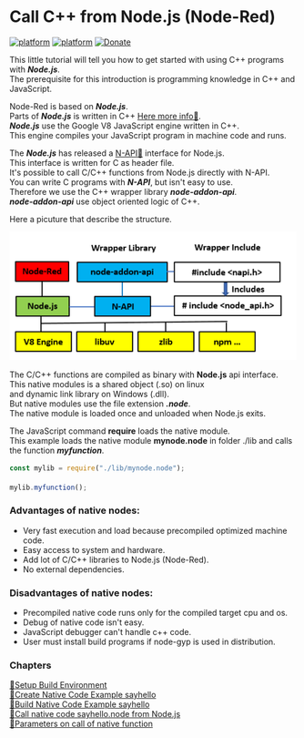 # Call C++ from Node.js (Node-Red)
[![platform](https://img.shields.io/badge/platform-Node--RED-red)](https://nodered.org)
[![platform](https://img.shields.io/badge/platform-Raspberry--Pi-ff69b4)](https://www.raspberrypi.com/)
[![Donate](https://img.shields.io/badge/Donate-PayPal-blue.svg)](https://www.paypal.com/cgi-bin/webscr?cmd=_s-xclick&hosted_button_id=ZDRCZBQFWV3A6)

This little tutorial will tell you how to get started with using C++ programs with ***Node.js***.<br>
The prerequisite for this introduction is programming knowledge in C++ and JavaScript.<br>

Node-Red is based on ***Node.js***.<br>
Parts of ***Node.js*** is written in C++ [Here more info📌](https://github.com/nodejs/node/tree/main/deps).<br>
***Node.js*** use the Google V8 JavaScript engine written in C++.<br>
This engine compiles your JavaScript program in machine code and runs.<br>

The ***Node.js*** has released a [N-API📌](https://nodejs.org/api/n-api.html) 
interface for Node.js.<br>
This interface is written for C as header file.<br>
It's possible to call C/C++ functions from Node.js directly with N-API.<br>
You can write C programs with ***N-API***, but isn't easy to use.<br>
Therefore we use the C++ wrapper library ***node-addon-api***.<br>
***node-addon-api*** use object oriented logic of C++.<br>

Here a picuture that describe the structure.<br>

![Nodejs struct](/images/nodejs_struct.png "Nodejs struct")

The C/C++ functions are compiled as binary with **Node.js** api interface.<br>
This native modules is a shared object (.so) on linux<br>
and dynamic link library on Windows (.dll).<br>
But native modules use the file extension ***.node***.<br>
The native module is loaded once and unloaded when Node.js exits.

The JavaScript command **require** loads the native module.<br>
This example loads the native module **mynode.node** in folder ./lib and calls the function ***myfunction***.

```javascript
const mylib = require("./lib/mynode.node");

mylib.myfunction();
```

### Advantages of native nodes:
- Very fast execution and load because precompiled optimized machine code.
- Easy access to system and hardware.
- Add lot of C/C++ libraries to Node.js (Node-Red).
- No external dependencies.

### Disadvantages of native nodes:
- Precompiled native code runs only for the compiled target cpu and os.
- Debug of native code isn't easy.
- JavaScript debugger can't handle c++ code.
- User must install build programs if node-gyp is used in distribution.


### Chapters
[🧾Setup Build Environment](setup.md)<br>
[🧾Create Native Code Example sayhello](create.md)<br>
[🧾Build Native Code Example sayhello ](build.md)<br>
[🧾Call native code sayhello.node from Node.js ](call.md)<br>
[🧾Parameters on call of native function ](parameters.md)<br>